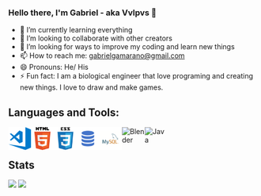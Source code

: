 ### Hello there, I'm Gabriel - aka Vvlpvs 👋

- 🌱 I’m currently learning everything
- 👯 I’m looking to collaborate with other creators
- 🤔 I’m looking for ways to improve my coding and learn new things
- 📫 How to reach me: gabrielgamarano@gmail.com
- 😄 Pronouns: He/ His
- ⚡ Fun fact: I am a biological engineer that love programing and creating new things. 
      I love to draw and make games. 

## Languages and Tools:

<img align="left" alt="Visual Studio Code" width="46px" src="https://raw.githubusercontent.com/github/explore/80688e429a7d4ef2fca1e82350fe8e3517d3494d/topics/visual-studio-code/visual-studio-code.png" />
<img align="left" alt="HTML5" width="46px" src="https://raw.githubusercontent.com/github/explore/80688e429a7d4ef2fca1e82350fe8e3517d3494d/topics/html/html.png" />
<img align="left" alt="CSS3" width="46px" src="https://raw.githubusercontent.com/github/explore/80688e429a7d4ef2fca1e82350fe8e3517d3494d/topics/css/css.png" />
<img align="left" alt="SQL" width="46px" src="https://raw.githubusercontent.com/github/explore/80688e429a7d4ef2fca1e82350fe8e3517d3494d/topics/sql/sql.png" />
<img align="left" alt="MySQL" width="46px" src="https://raw.githubusercontent.com/github/explore/80688e429a7d4ef2fca1e82350fe8e3517d3494d/topics/mysql/mysql.png" />
<img align="left" alt="Blender" width="46px" src="https://upload.wikimedia.org/wikipedia/commons/0/0c/Blender_logo_no_text.svg"/>
<img align="left" alt="Java" width="46px" src ="https://logodownload.org/wp-content/uploads/2017/04/java-logo-1.png "/>

<br/>
<br/>

## Stats

<img src="https://github-readme-stats.vercel.app/api?username=gabrielgamarano&&show_icons=true&title_color=ffffff&icon_color=bb2acf&text_color=daf7dc&bg_color=151515">

<img src="https://github-readme-stats.vercel.app/api/top-langs/?username=gabrielgamarano">
